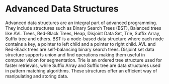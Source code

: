 # Advanced Data Structures

Advanced data structures are an integral part of advanced programming. They include structures such as Binary Search Trees (BST), Balanced trees like AVL Trees, Red-Black Trees, Heap, Disjoint Data Set, Trie, Suffix Array, Suffix tree and others. BST is a node-based data structure where each node contains a key, a pointer to left child and a pointer to right child. AVL and Red-Black trees are self-balancing binary search trees. Disjoint set data structure supports union and find operations making them useful in computer vision for segmentation. Trie is an ordered tree structure used for faster retrievals, while Suffix Array and Suffix tree are data structures used in pattern matching algorithms. These structures offer an efficient way of manipulating and storing data.